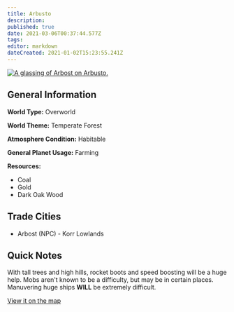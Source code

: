 ```yaml
---
title: Arbusto
description: 
published: true
date: 2021-03-06T00:37:44.577Z
tags: 
editor: markdown
dateCreated: 2021-01-02T15:23:55.241Z
---
```


<a href="https://imgur.com/8RLTG1D"><img src="https://i.imgur.com/8RLTG1D.jpg" title="A glassing of Arbost on Arbusto." /></a>

## General Information

**World Type:** Overworld

**World Theme:** Temperate Forest

**Atmosphere Condition:** Habitable

**General Planet Usage:** Farming

**Resources:**
- Coal
- Gold
- Dark Oak Wood

## Trade Cities
- Arbost (NPC) - Korr Lowlands

## Quick Notes

With tall trees and high hills, rocket boots and speed boosting will be a huge help. Mobs aren't known to be a difficulty, but may be in certain places. Manuvering huge ships **WILL** be extremely difficult.

[View it on the map](https://dynmap.starlegacy.net/?worldname=Arbusto)
